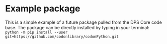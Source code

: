 # Example package

This is a simple example of a future package pulled from the DPS Core code base.
The package can be directly installed by typing in your terminal: `python -m pip install --user git+https://github.com/codonlibrary/codonPython.git`
